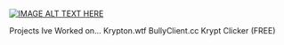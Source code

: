 [![IMAGE ALT TEXT HERE](https://img.youtube.com/vi/MVKXEiigXsE/0.jpg)](https://www.youtube.com/watch?v=MVKXEiigXsE)

Projects Ive Worked on...
Krypton.wtf
BullyClient.cc
Krypt Clicker (FREE)

